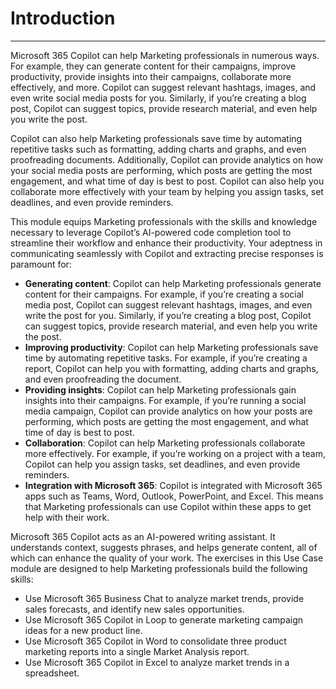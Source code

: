 
# Introduction
---
Microsoft 365 Copilot can help Marketing professionals in numerous ways. For example, they can generate content for their campaigns, improve productivity, provide insights into their campaigns, collaborate more effectively, and more. Copilot can suggest relevant hashtags, images, and even write social media posts for you. Similarly, if you’re creating a blog post, Copilot can suggest topics, provide research material, and even help you write the post.

Copilot can also help Marketing professionals save time by automating repetitive tasks such as formatting, adding charts and graphs, and even proofreading documents. Additionally, Copilot can provide analytics on how your social media posts are performing, which posts are getting the most engagement, and what time of day is best to post. Copilot can also help you collaborate more effectively with your team by helping you assign tasks, set deadlines, and even provide reminders.

This module equips Marketing professionals with the skills and knowledge necessary to leverage Copilot’s AI-powered code completion tool to streamline their workflow and enhance their productivity. Your adeptness in communicating seamlessly with Copilot and extracting precise responses is paramount for:

 -  **Generating content**: Copilot can help Marketing professionals generate content for their campaigns. For example, if you’re creating a social media post, Copilot can suggest relevant hashtags, images, and even write the post for you. Similarly, if you’re creating a blog post, Copilot can suggest topics, provide research material, and even help you write the post.
 -  **Improving productivity**: Copilot can help Marketing professionals save time by automating repetitive tasks. For example, if you’re creating a report, Copilot can help you with formatting, adding charts and graphs, and even proofreading the document.
 -  **Providing insights**: Copilot can help Marketing professionals gain insights into their campaigns. For example, if you’re running a social media campaign, Copilot can provide analytics on how your posts are performing, which posts are getting the most engagement, and what time of day is best to post.
 -  **Collaboration**: Copilot can help Marketing professionals collaborate more effectively. For example, if you’re working on a project with a team, Copilot can help you assign tasks, set deadlines, and even provide reminders.
 -  **Integration with Microsoft 365**: Copilot is integrated with Microsoft 365 apps such as Teams, Word, Outlook, PowerPoint, and Excel. This means that Marketing professionals can use Copilot within these apps to get help with their work.

Microsoft 365 Copilot acts as an AI-powered writing assistant. It understands context, suggests phrases, and helps generate content, all of which can enhance the quality of your work. The exercises in this Use Case module are designed to help Marketing professionals build the following skills:

 -  Use Microsoft 365 Business Chat to analyze market trends, provide sales forecasts, and identify new sales opportunities.
 -  Use Microsoft 365 Copilot in Loop to generate marketing campaign ideas for a new product line.
 -  Use Microsoft 365 Copilot in Word to consolidate three product marketing reports into a single Market Analysis report.
 -  Use Microsoft 365 Copilot in Excel to analyze market trends in a spreadsheet.
